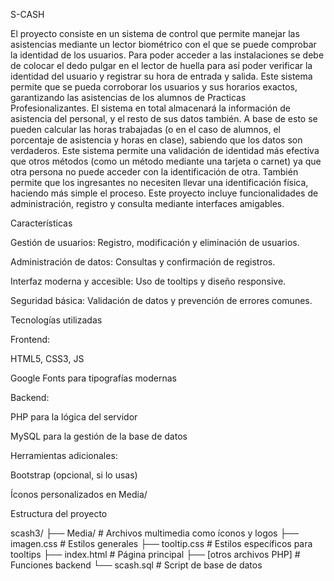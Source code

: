 S-CASH

El proyecto consiste en un sistema de control que permite manejar las asistencias mediante un lector biométrico con el que se puede comprobar la identidad de los usuarios. 
Para poder acceder a las instalaciones se debe de colocar el dedo pulgar en el lector de huella para así poder verificar la identidad del usuario y registrar su hora de entrada y salida. Este sistema permite que se pueda corroborar los usuarios y sus horarios exactos, garantizando las asistencias de los alumnos de Practicas Profesionalizantes.
El sistema en total almacenará la información de asistencia del personal, y el resto de sus datos también. A base de esto se pueden calcular las horas trabajadas (o en el caso de alumnos, el porcentaje de asistencia y horas en clase), sabiendo que los datos son verdaderos.
Este sistema permite una validación de identidad más efectiva que otros métodos (como un método mediante una tarjeta o carnet) ya que otra persona no puede acceder con la identificación de otra. También permite que los ingresantes no necesiten llevar una identificación física, haciendo más simple el proceso.
Este proyecto incluye funcionalidades de administración, registro y consulta mediante interfaces amigables.

Características

Gestión de usuarios: Registro, modificación y eliminación de usuarios.

Administración de datos: Consultas y confirmación de registros.

Interfaz moderna y accesible: Uso de tooltips y diseño responsive.

Seguridad básica: Validación de datos y prevención de errores comunes.

Tecnologías utilizadas

Frontend:

HTML5, CSS3, JS

Google Fonts para tipografías modernas

Backend:

PHP para la lógica del servidor

MySQL para la gestión de la base de datos

Herramientas adicionales:

Bootstrap (opcional, si lo usas)

Íconos personalizados en Media/

Estructura del proyecto

scash3/
├── Media/                  # Archivos multimedia como íconos y logos
├── imagen.css              # Estilos generales
├── tooltip.css             # Estilos específicos para tooltips
├── index.html              # Página principal
├── [otros archivos PHP]    # Funciones backend
└── scash.sql               # Script de base de datos

